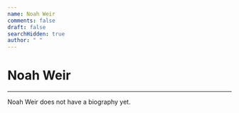 ```yaml
---
name: Noah Weir
comments: false
draft: false
searchHidden: true
author: " "
---
```


# Noah Weir

---

Noah Weir does not have a biography yet.
